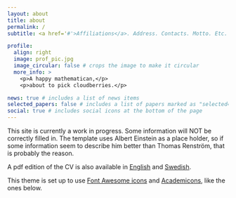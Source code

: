 ```yaml
---
layout: about
title: about
permalink: /
subtitle: <a href='#'>Affiliations</a>. Address. Contacts. Motto. Etc.

profile:
  align: right
  image: prof_pic.jpg
  image_circular: false # crops the image to make it circular
  more_info: >
    <p>A happy mathematican,</p>
    <p>about to pick cloudberries.</p>

news: true # includes a list of news items
selected_papers: false # includes a list of papers marked as "selected={true}"
social: true # includes social icons at the bottom of the page
---
```


This site is currently a work in progress. Some information will NOT be correctly filled in. The template uses Albert Einstein as a place holder, so if some information seem to describe him better than Thomas Renström, that is probably the reason.


A pdf edition of the CV is also available in [English](/assets/pdf/CV_Thomas_Renstrom_en.pdf) and [Swedish](/assets/pdf/CV_Thomas_Renstrom_sv.pdf).

This theme is set up to use [Font Awesome icons](https://fontawesome.com/) and [Academicons](https://jpswalsh.github.io/academicons/), like the ones below.
